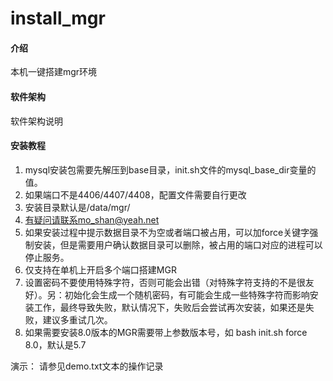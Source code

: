# install_mgr

#### 介绍
本机一键搭建mgr环境

#### 软件架构
软件架构说明


#### 安装教程

1. mysql安装包需要先解压到base目录，init.sh文件的mysql_base_dir变量的值。
2. 如果端口不是4406/4407/4408，配置文件需要自行更改
3. 安装目录默认是/data/mgr/
4. 有疑问请联系mo_shan@yeah.net
5. 如果安装过程中提示数据目录不为空或者端口被占用，可以加force关键字强制安装，但是需要用户确认数据目录可以删除，被占用的端口对应的进程可以停止服务。
6. 仅支持在单机上开启多个端口搭建MGR
7. 设置密码不要使用特殊字符，否则可能会出错（对特殊字符支持的不是很友好）。另：初始化会生成一个随机密码，有可能会生成一些特殊字符而影响安装工作，最终导致失败，默认情况下，失败后会尝试再次安装，如果还是失败，建议多重试几次。
8. 如果需要安装8.0版本的MGR需要带上参数版本号，如 bash init.sh force 8.0，默认是5.7


演示：
请参见demo.txt文本的操作记录
